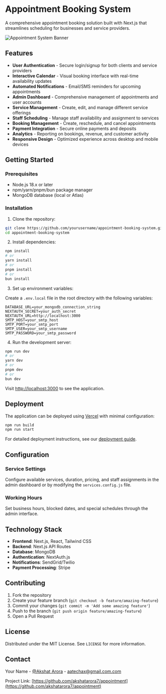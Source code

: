 # Appointment Booking System

A comprehensive appointment booking solution built with Next.js that streamlines scheduling for businesses and service providers.

![Appointment System Banner](public/appointment-banner.png)

## Features

- **User Authentication** - Secure login/signup for both clients and service providers
- **Interactive Calendar** - Visual booking interface with real-time availability updates
- **Automated Notifications** - Email/SMS reminders for upcoming appointments
- **Admin Dashboard** - Comprehensive management of appointments and user accounts
- **Service Management** - Create, edit, and manage different service offerings
- **Staff Scheduling** - Manage staff availability and assignment to services
- **Booking Management** - Create, reschedule, and cancel appointments
- **Payment Integration** - Secure online payments and deposits
- **Analytics** - Reporting on bookings, revenue, and customer activity
- **Responsive Design** - Optimized experience across desktop and mobile devices

## Getting Started

### Prerequisites

- Node.js 18.x or later
- npm/yarn/pnpm/bun package manager
- MongoDB database (local or Atlas)

### Installation

1. Clone the repository:

```bash
git clone https://github.com/yourusername/appointment-booking-system.git
cd appointment-booking-system
```

2. Install dependencies:

```bash
npm install
# or
yarn install
# or
pnpm install
# or
bun install
```

3. Set up environment variables:
   
Create a `.env.local` file in the root directory with the following variables:

```
DATABASE_URL=your_mongodb_connection_string
NEXTAUTH_SECRET=your_auth_secret
NEXTAUTH_URL=http://localhost:3000
SMTP_HOST=your_smtp_host
SMTP_PORT=your_smtp_port
SMTP_USER=your_smtp_username
SMTP_PASSWORD=your_smtp_password
```

4. Run the development server:

```bash
npm run dev
# or
yarn dev
# or
pnpm dev
# or
bun dev
```

Visit [http://localhost:3000](http://localhost:3000) to see the application.

## Deployment

The application can be deployed using [Vercel](https://vercel.com) with minimal configuration:

```bash
npm run build
npm run start
```

For detailed deployment instructions, see our [deployment guide](docs/deployment.md).

## Configuration

### Service Settings

Configure available services, duration, pricing, and staff assignments in the admin dashboard or by modifying the `services.config.js` file.

### Working Hours

Set business hours, blocked dates, and special schedules through the admin interface.

## Technology Stack

- **Frontend**: Next.js, React, Tailwind CSS
- **Backend**: Next.js API Routes
- **Database**: MongoDB
- **Authentication**: NextAuth.js
- **Notifications**: SendGrid/Twilio
- **Payment Processing**: Stripe

## Contributing

1. Fork the repository
2. Create your feature branch (`git checkout -b feature/amazing-feature`)
3. Commit your changes (`git commit -m 'Add some amazing feature'`)
4. Push to the branch (`git push origin feature/amazing-feature`)
5. Open a Pull Request

## License

Distributed under the MIT License. See `LICENSE` for more information.

## Contact

Your Name - [@Akshat Arora](https://instagram.com/akshat_arora7) - aatechax@gmail.com.com

Project Link: [https://github.com/akshatarora7/appointment](https://github.com/akshatarora7/appointment)
